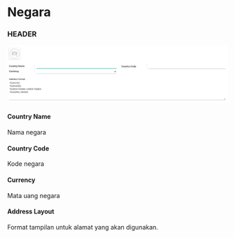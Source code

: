 # Negara

### <a name="bagian-negara">HEADER</a>

![](../../img/negara/form.png)

#### <a name="field-name">Country Name</a>

Nama negara

#### <a name="field-code">Country Code</a>

Kode negara

#### <a name="field-currency-id">Currency</a>

Mata uang negara

#### <a name="field-address-format">Address Layout</a>

Format tampilan untuk alamat yang akan digunakan.
